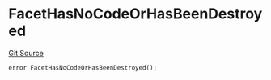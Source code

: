 # FacetHasNoCodeOrHasBeenDestroyed
[Git Source](https://github.com/thrackle-io/tron/blob/1a1d6b2809bc510780a53bad6853fa1ef1652aab/src/client/token/handler/diamond/HandlerDiamond.sol)


```solidity
error FacetHasNoCodeOrHasBeenDestroyed();
```


